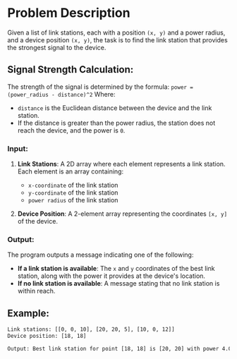 # Problem Description

Given a list of link stations, each with a position `(x, y)` and a power radius, and a device position `(x, y)`, the task is to find the link station that provides the strongest signal to the device.

## Signal Strength Calculation:
The strength of the signal is determined by the formula:
`power = (power_radius - distance)^2`
Where:
- `distance` is the Euclidean distance between the device and the link station.
- If the distance is greater than the power radius, the station does not reach the device, and the power is `0`.

### Input:

1. **Link Stations**: A 2D array where each element represents a link station. Each element is an array containing:
    - `x-coordinate` of the link station
    - `y-coordinate` of the link station
    - `power radius` of the link station

2. **Device Position**: A 2-element array representing the coordinates `[x, y]` of the device.

### Output:

The program outputs a message indicating one of the following:

- **If a link station is available**: The `x` and `y` coordinates of the best link station, along with the power it provides at the device's location.
- **If no link station is available**: A message stating that no link station is within reach.

## Example:

```bash
Link stations: [[0, 0, 10], [20, 20, 5], [10, 0, 12]]
Device position: [18, 18]

Output: Best link station for point [18, 18] is [20, 20] with power 4.0